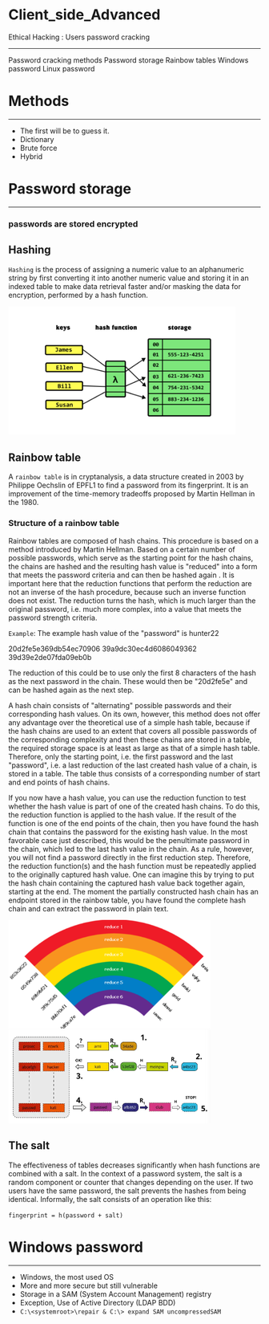 # Client_side_Advanced
Ethical Hacking : Users password cracking
<hr>
Password cracking methods
Password storage
Rainbow tables
Windows password
Linux password

# Methods
<hr>

* The first will be to guess it.
* Dictionary
* Brute force
* Hybrid

# Password storage
<hr>

### passwords are stored encrypted

## Hashing
`Hashing` is the process of assigning a numeric value to an alphanumeric string by first converting it into another numeric value and storing it in an indexed table to make data retrieval faster and/or masking the data for encryption, performed by a hash function.

<img src="Side1.png" width="90%">

## Rainbow table
A `rainbow table` is in cryptanalysis, a data structure created in 2003 by Philippe Oechslin of EPFL1 to find a password from its fingerprint. It is an improvement of the time-memory tradeoffs proposed by Martin Hellman in the 1980.

### Structure of a rainbow table

Rainbow tables are composed of hash chains. This procedure is based on a method introduced by Martin Hellman. Based on a certain number of possible passwords, which serve as the starting point for the hash chains, the chains are hashed and the resulting hash value is "reduced" into a form that meets the password criteria and can then be hashed again . It is important here that the reduction functions that perform the reduction are not an inverse of the hash procedure, because such an inverse function does not exist. The reduction turns the hash, which is much larger than the original password, i.e. much more complex, into a value that meets the password strength criteria.

`Example`: The example hash value of the "password" is hunter22

20d2fe5e369db54ec70906 39a9dc30ec4d6086049362 39d39e2de07fda09eb0b

The reduction of this could be to use only the first 8 characters of the hash as the next password in the chain. These would then be "20d2fe5e" and can be hashed again as the next step.

A hash chain consists of "alternating" possible passwords and their corresponding hash values. On its own, however, this method does not offer any advantage over the theoretical use of a simple hash table, because if the hash chains are used to an extent that covers all possible passwords of the corresponding complexity and then these chains are stored in a table, the required storage space is at least as large as that of a simple hash table. Therefore, only the starting point, i.e. the first password and the last "password", i.e. a last reduction of the last created hash value of a chain, is stored in a table. The table thus consists of a corresponding number of start and end points of hash chains.

If you now have a hash value, you can use the reduction function to test whether the hash value is part of one of the created hash chains. To do this, the reduction function is applied to the hash value. If the result of the function is one of the end points of the chain, then you have found the hash chain that contains the password for the existing hash value. In the most favorable case just described, this would be the penultimate password in the chain, which led to the last hash value in the chain. As a rule, however, you will not find a password directly in the first reduction step. Therefore, the reduction function(s) and the hash function must be repeatedly applied to the originally captured hash value. One can imagine this by trying to put the hash chain containing the captured hash value back together again, starting at the end. The moment the partially constructed hash chain has an endpoint stored in the rainbow table, you have found the complete hash chain and can extract the password in plain text.

<img src="Side2.png" width="80%">
<img src="Side3.png" width="80%">

## The salt

The effectiveness of tables decreases significantly when hash functions are combined with a salt. In the context of a password system, the salt is a random component or counter that changes depending on the user. If two users have the same password, the salt prevents the hashes from being identical. Informally, the salt consists of an operation like this:

`fingerprint = h(password + salt)`

# Windows password
<hr>

* Windows, the most used OS
* More and more secure but still vulnerable
* Storage in a SAM (System Account Management) registry
* Exception, Use of Active Directory (LDAP BDD)
* `C:\<systemroot>\repair & C:\> expand SAM uncompressedSAM`